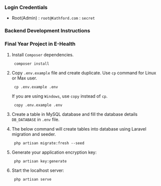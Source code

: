 
### Login Credentials
* Root(Admin) : `root@Kathford.com` : `secret`

### Backend Development Instructions


### Final Year Project in E-Health

1. Install `Composer` dependencies.

        composer install


3. Copy `.env.example` file and create duplicate. Use `cp` command for Linux or Max user.

        cp .env.example .env

   If you are using `Windows`, use `copy` instead of `cp`.

        copy .env.example .env


4. Create a table in MySQL database and fill the database details `DB_DATABASE` in `.env` file.


5. The below command will create tables into database using Laravel migration and seeder.

        php artisan migrate:fresh --seed


6. Generate your application encryption key:

        php artisan key:generate


7. Start the localhost server:

        php artisan serve
